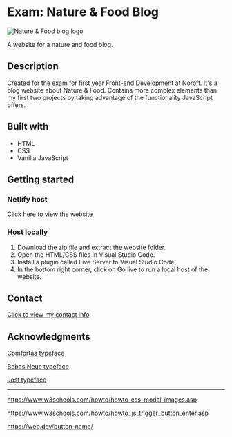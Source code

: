 # Exam: Nature & Food Blog

![Nature & Food blog logo](https://i.imgur.com/Gz9cCMK.png)

A website for a nature and food blog.

## Description

Created for the exam for first year Front-end Development at Noroff. It's a blog website about Nature & Food. Contains more complex elements than my first two projects by taking advantage of the functionality JavaScript offers.

## Built with

* HTML
* CSS
* Vanilla JavaScript

## Getting started

### Netlify host

[Click here to view the website](https://nature-and-food-blog.netlify.app)

### Host locally

1. Download the zip file and extract the website folder. 
1. Open the HTML/CSS files in Visual Studio Code.
1. Install a plugin called Live Server to Visual Studio Code.
1. In the bottom right corner, click on Go live to run a local host of the website.

## Contact

[Click to view my contact info]()

## Acknowledgments

[Comfortaa typeface](https://fonts.google.com/specimen/Comfortaa)

[Bebas Neue typeface](https://fonts.google.com/specimen/Bebas+Neue)

[Jost typeface](https://fonts.google.com/specimen/Jost)

---

https://www.w3schools.com/howto/howto_css_modal_images.asp

https://www.w3schools.com/howto/howto_js_trigger_button_enter.asp

https://web.dev/button-name/